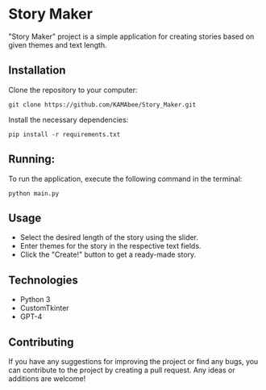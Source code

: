 
# Story Maker
"Story Maker" project is a simple application for creating stories based on given themes and text length.

## Installation
Clone the repository to your computer:
```bush
git clone https://github.com/KAMAbee/Story_Maker.git
```

Install the necessary dependencies:
```terminal
pip install -r requirements.txt
 ```
  
## Running:
To run the application, execute the following command in the terminal:
```terminal
python main.py
 ```

## Usage 
- Select the desired length of the story using the slider.
- Enter themes for the story in the respective text fields.
- Click the "Create!" button to get a ready-made story.

## Technologies
- Python 3
- CustomTkinter
- GPT-4

## Contributing
If you have any suggestions for improving the project or find any bugs, you can contribute to the project by creating a pull request.
Any ideas or additions are welcome!
